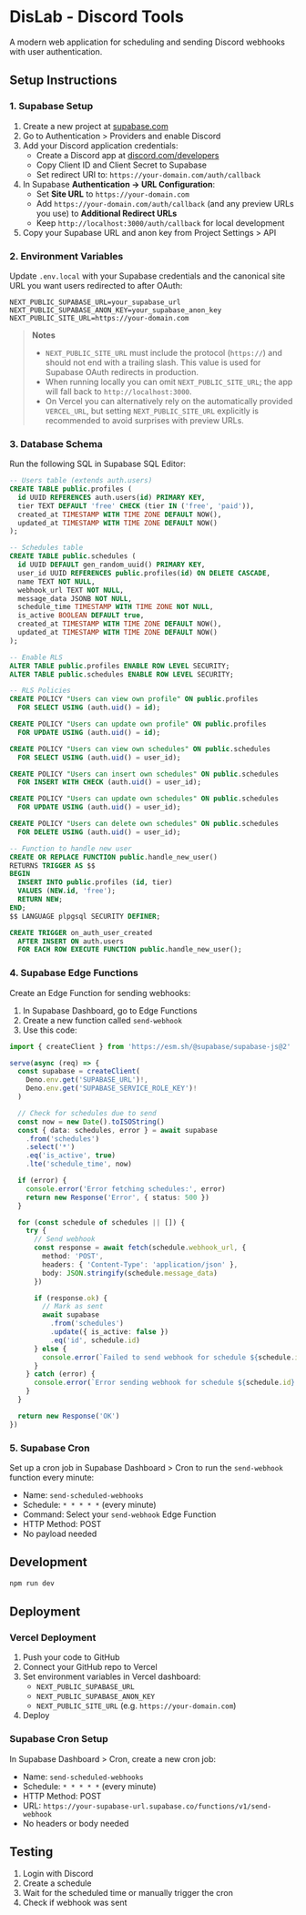 # DisLab - Discord Tools

A modern web application for scheduling and sending Discord webhooks with user authentication.

## Setup Instructions

### 1. Supabase Setup

1. Create a new project at [supabase.com](https://supabase.com)
2. Go to Authentication > Providers and enable Discord
3. Add your Discord application credentials:
   - Create a Discord app at [discord.com/developers](https://discord.com/developers)
   - Copy Client ID and Client Secret to Supabase
   - Set redirect URI to: `https://your-domain.com/auth/callback`
4. In Supabase **Authentication → URL Configuration**:
   - Set **Site URL** to `https://your-domain.com`
   - Add `https://your-domain.com/auth/callback` (and any preview URLs you use) to **Additional Redirect URLs**
   - Keep `http://localhost:3000/auth/callback` for local development
5. Copy your Supabase URL and anon key from Project Settings > API

### 2. Environment Variables

Update `.env.local` with your Supabase credentials and the canonical site URL you want users redirected to after OAuth:

```
NEXT_PUBLIC_SUPABASE_URL=your_supabase_url
NEXT_PUBLIC_SUPABASE_ANON_KEY=your_supabase_anon_key
NEXT_PUBLIC_SITE_URL=https://your-domain.com
```

> **Notes**
> - `NEXT_PUBLIC_SITE_URL` must include the protocol (`https://`) and should not end with a trailing slash. This value is used for Supabase OAuth redirects in production.
> - When running locally you can omit `NEXT_PUBLIC_SITE_URL`; the app will fall back to `http://localhost:3000`.
> - On Vercel you can alternatively rely on the automatically provided `VERCEL_URL`, but setting `NEXT_PUBLIC_SITE_URL` explicitly is recommended to avoid surprises with preview URLs.

### 3. Database Schema

Run the following SQL in Supabase SQL Editor:

```sql
-- Users table (extends auth.users)
CREATE TABLE public.profiles (
  id UUID REFERENCES auth.users(id) PRIMARY KEY,
  tier TEXT DEFAULT 'free' CHECK (tier IN ('free', 'paid')),
  created_at TIMESTAMP WITH TIME ZONE DEFAULT NOW(),
  updated_at TIMESTAMP WITH TIME ZONE DEFAULT NOW()
);

-- Schedules table
CREATE TABLE public.schedules (
  id UUID DEFAULT gen_random_uuid() PRIMARY KEY,
  user_id UUID REFERENCES public.profiles(id) ON DELETE CASCADE,
  name TEXT NOT NULL,
  webhook_url TEXT NOT NULL,
  message_data JSONB NOT NULL,
  schedule_time TIMESTAMP WITH TIME ZONE NOT NULL,
  is_active BOOLEAN DEFAULT true,
  created_at TIMESTAMP WITH TIME ZONE DEFAULT NOW(),
  updated_at TIMESTAMP WITH TIME ZONE DEFAULT NOW()
);

-- Enable RLS
ALTER TABLE public.profiles ENABLE ROW LEVEL SECURITY;
ALTER TABLE public.schedules ENABLE ROW LEVEL SECURITY;

-- RLS Policies
CREATE POLICY "Users can view own profile" ON public.profiles
  FOR SELECT USING (auth.uid() = id);

CREATE POLICY "Users can update own profile" ON public.profiles
  FOR UPDATE USING (auth.uid() = id);

CREATE POLICY "Users can view own schedules" ON public.schedules
  FOR SELECT USING (auth.uid() = user_id);

CREATE POLICY "Users can insert own schedules" ON public.schedules
  FOR INSERT WITH CHECK (auth.uid() = user_id);

CREATE POLICY "Users can update own schedules" ON public.schedules
  FOR UPDATE USING (auth.uid() = user_id);

CREATE POLICY "Users can delete own schedules" ON public.schedules
  FOR DELETE USING (auth.uid() = user_id);

-- Function to handle new user
CREATE OR REPLACE FUNCTION public.handle_new_user()
RETURNS TRIGGER AS $$
BEGIN
  INSERT INTO public.profiles (id, tier)
  VALUES (NEW.id, 'free');
  RETURN NEW;
END;
$$ LANGUAGE plpgsql SECURITY DEFINER;

CREATE TRIGGER on_auth_user_created
  AFTER INSERT ON auth.users
  FOR EACH ROW EXECUTE FUNCTION public.handle_new_user();
```

### 4. Supabase Edge Functions

Create an Edge Function for sending webhooks:

1. In Supabase Dashboard, go to Edge Functions
2. Create a new function called `send-webhook`
3. Use this code:

```typescript
import { createClient } from 'https://esm.sh/@supabase/supabase-js@2'

serve(async (req) => {
  const supabase = createClient(
    Deno.env.get('SUPABASE_URL')!,
    Deno.env.get('SUPABASE_SERVICE_ROLE_KEY')!
  )

  // Check for schedules due to send
  const now = new Date().toISOString()
  const { data: schedules, error } = await supabase
    .from('schedules')
    .select('*')
    .eq('is_active', true)
    .lte('schedule_time', now)

  if (error) {
    console.error('Error fetching schedules:', error)
    return new Response('Error', { status: 500 })
  }

  for (const schedule of schedules || []) {
    try {
      // Send webhook
      const response = await fetch(schedule.webhook_url, {
        method: 'POST',
        headers: { 'Content-Type': 'application/json' },
        body: JSON.stringify(schedule.message_data)
      })

      if (response.ok) {
        // Mark as sent
        await supabase
          .from('schedules')
          .update({ is_active: false })
          .eq('id', schedule.id)
      } else {
        console.error(`Failed to send webhook for schedule ${schedule.id}:`, response.status)
      }
    } catch (error) {
      console.error(`Error sending webhook for schedule ${schedule.id}:`, error)
    }
  }

  return new Response('OK')
})
```

### 5. Supabase Cron

Set up a cron job in Supabase Dashboard > Cron to run the `send-webhook` function every minute:

- Name: `send-scheduled-webhooks`
- Schedule: `* * * * *` (every minute)
- Command: Select your `send-webhook` Edge Function
- HTTP Method: POST
- No payload needed

## Development

```bash
npm run dev
```

## Deployment

### Vercel Deployment

1. Push your code to GitHub
2. Connect your GitHub repo to Vercel
3. Set environment variables in Vercel dashboard:
   - `NEXT_PUBLIC_SUPABASE_URL`
   - `NEXT_PUBLIC_SUPABASE_ANON_KEY`
   - `NEXT_PUBLIC_SITE_URL` (e.g. `https://your-domain.com`)
4. Deploy

### Supabase Cron Setup

In Supabase Dashboard > Cron, create a new cron job:
- Name: `send-scheduled-webhooks`
- Schedule: `* * * * *` (every minute)
- HTTP Method: POST
- URL: `https://your-supabase-url.supabase.co/functions/v1/send-webhook`
- No headers or body needed

## Testing

1. Login with Discord
2. Create a schedule
3. Wait for the scheduled time or manually trigger the cron
4. Check if webhook was sent
